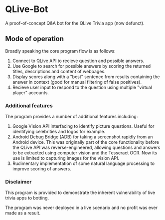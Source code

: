 # QLive-Bot
A proof-of-concept Q&amp;A bot for the QLive Trivia app (now defunct).

## Mode of operation
Broadly speaking the core program flow is as follows:
1. Connect to QLive API to recieve question and possible answers.
2. Use Google to search for possible answers by scoring the returned titles, descriptions and content of webpages.
3. Display scores along with a "best" sentence from results containing the answer in context (good for manual filtering of false positives).
4. Recieve user input to respond to the question using multiple "virtual player" accounts.

### Additional features
The program provides a number of additional features including:
1. Google Vision API interfacing to identify picture questions. Useful for identifying celebrities and logos for example.
2. Android Debug Bridge (ADB) for taking a screenshot rapidly from an Android device. This was originally part of the core functionality
before the QLive API was reverse-engineered, allowing questions and answers to be extracted using computer vision and the Tesseract OCR.
Now its use is limited to capturing images for the vision API.
3. Rudimentary implementation of some natural language processing to improve scoring of answers.

### Disclaimer
This program is provided to demonstrate the inherent vulnerability of live trivia apps to botting.

The program was never deployed in a live scenario and no profit was ever made as a result.

